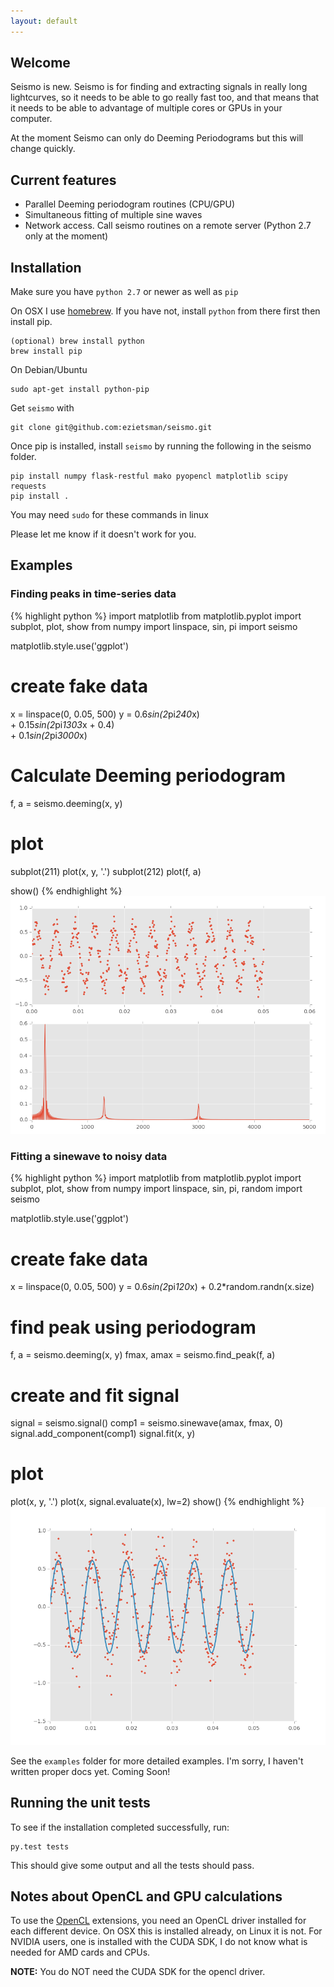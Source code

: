 ```yaml
---
layout: default
---
```




## Welcome

Seismo is new. Seismo is for finding and extracting signals in really long
lightcurves, so it needs to be able to go really fast too, and that means that
it needs to be able to advantage of multiple cores or GPUs in your computer.

At the moment Seismo can only do Deeming Periodograms but this will change
quickly.


## Current features

* Parallel Deeming periodogram routines (CPU/GPU)
* Simultaneous fitting of multiple sine waves
* Network access. Call seismo routines on a remote server (Python 2.7 only at the moment)

## Installation

Make sure you have `python 2.7` or newer as well as `pip`

On OSX I use [homebrew](http://brew.sh/). If you have not, install `python`
from there first then install pip.

    (optional) brew install python
    brew install pip

On Debian/Ubuntu

    sudo apt-get install python-pip


Get `seismo` with

    git clone git@github.com:ezietsman/seismo.git

Once pip is installed, install `seismo` by running the following in the seismo folder.

    pip install numpy flask-restful mako pyopencl matplotlib scipy requests
    pip install .


You may need `sudo` for these commands in linux

Please let me know if it doesn't work for you.


## Examples

### Finding peaks in time-series data

{% highlight python %}
import matplotlib
from matplotlib.pyplot import subplot, plot, show
from numpy import linspace, sin, pi
import seismo

matplotlib.style.use('ggplot')

# create fake data
x = linspace(0, 0.05, 500)
y = 0.6*sin(2*pi*240*x)\
    + 0.15*sin(2*pi*1303*x + 0.4)\
    + 0.1*sin(2*pi*3000*x)

# Calculate Deeming periodogram 
f, a = seismo.deeming(x, y)

# plot
subplot(211)
plot(x, y, '.')
subplot(212)
plot(f, a)

show()
{% endhighlight %}
![images/ex1.png](images/ex1.png)

### Fitting a sinewave to noisy data


{% highlight python %}
import matplotlib
from matplotlib.pyplot import subplot, plot, show
from numpy import linspace, sin, pi, random
import seismo

matplotlib.style.use('ggplot')

# create fake data
x = linspace(0, 0.05, 500)
y = 0.6*sin(2*pi*120*x) + 0.2*random.randn(x.size)

# find peak using periodogram
f, a = seismo.deeming(x, y)
fmax, amax = seismo.find_peak(f, a)

# create and fit signal
signal = seismo.signal()
comp1 = seismo.sinewave(amax, fmax, 0)
signal.add_component(comp1)
signal.fit(x, y)

# plot
plot(x, y, '.')
plot(x, signal.evaluate(x), lw=2)
show()
{% endhighlight %}
![images/ex2.png](images/ex2.png)

See the `examples` folder for more detailed examples. I'm sorry, I haven't written proper docs yet. Coming Soon!

## Running the unit tests

To see if the installation completed successfully, run:

    py.test tests

This should give some output and all the tests should pass.


## Notes about OpenCL and GPU calculations

To use the [OpenCL](https://www.khronos.org/opencl/) extensions, you need an
OpenCL driver installed for each different device. On OSX this is installed
already, on Linux it is not. For NVIDIA users, one is installed with the CUDA
SDK, I do not know what is needed for AMD cards and CPUs.

**NOTE:** You do NOT need the CUDA SDK for the opencl driver.


